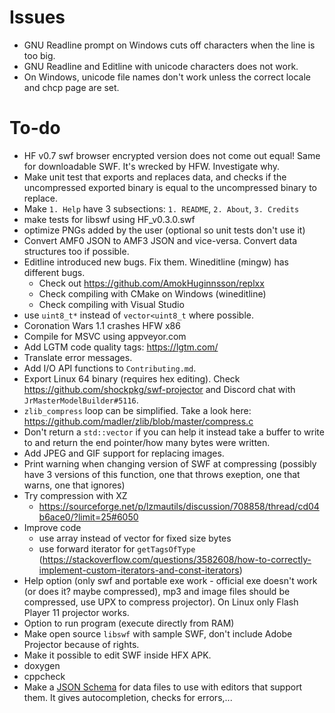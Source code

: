 # Issues

- GNU Readline prompt on Windows cuts off characters when the line is too big.
- GNU Readline and Editline with unicode characters does not work.
- On Windows, unicode file names don't work unless the correct locale and chcp page are set.

# To-do

- HF v0.7 swf browser encrypted version does not come out equal! Same for downloadable SWF. It's wrecked by HFW. Investigate why.
- Make unit test that exports and replaces data, and checks if the uncompressed exported binary is equal to the uncompressed binary to replace.
- Make `1. Help` have 3 subsections: `1. README`, `2. About`, `3. Credits`
- make tests for libswf using HF_v0.3.0.swf
- optimize PNGs added by the user (optional so unit tests don't use it)
- Convert AMF0 JSON to AMF3 JSON and vice-versa. Convert data structures too if possible.
- Editline introduced new bugs. Fix them. Wineditline (mingw) has different bugs.
    - Check out https://github.com/AmokHuginnsson/replxx
    - Check compiling with CMake on Windows (wineditline)
    - Check compiling with Visual Studio
- use `uint8_t*` instead of `vector<uint8_t` where possible.
- Coronation Wars 1.1 crashes HFW x86
- Compile for MSVC using appveyor.com
- Add LGTM code quality tags: https://lgtm.com/
- Translate error messages.
- Add I/O API functions to `Contributing.md`.
- Export Linux 64 binary (requires hex editing). Check <https://github.com/shockpkg/swf-projector> and Discord chat with `JrMasterModelBuilder#5116`.
- `zlib_compress` loop can be simplified. Take a look here: <https://github.com/madler/zlib/blob/master/compress.c>
- Don't return a `std::vector` if you can help it instead take a buffer to write to and return the end pointer/how many bytes were written.
- Add JPEG and GIF support for replacing images.
- Print warning when changing version of SWF at compressing (possibly have 3 versions of this function, one that throws exeption, one that warns, one that ignores)
- Try compression with XZ
    - <https://sourceforge.net/p/lzmautils/discussion/708858/thread/cd04b6ace0/?limit=25#6050>
- Improve code
    - use array instead of vector for fixed size bytes
    - use forward iterator for `getTagsOfType` (<https://stackoverflow.com/questions/3582608/how-to-correctly-implement-custom-iterators-and-const-iterators>)
- Help option (only swf and portable exe work - official exe doesn't work (or does it? maybe compressed), mp3 and image files should be compressed, use UPX to compress projector). On Linux only Flash Player 11 projector works.
- Option to run program (execute directly from RAM)
- Make open source `libswf` with sample SWF, don't include Adobe Projector because of rights.
- Make it possible to edit SWF inside HFX APK.
- doxygen
- cppcheck
- Make a [JSON Schema](https://json-schema.org/) for data files to use with editors that support them. It gives autocompletion, checks for errors,...